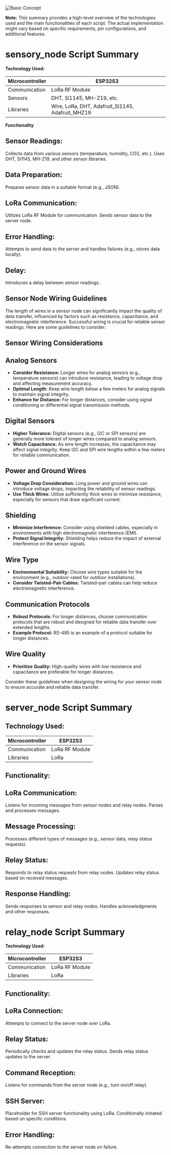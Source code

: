 ![Basic Concept](https://i.imgur.com/CcAAQRR.png)

**Note:** This summary provides a high-level overview of the technologies used and the main functionalities of each script. The actual implementation might vary based on specific requirements, pin configurations, and additional features.

# sensory_node Script Summary

**Technology Used:**

| Microcontroller | ESP32S3                 |
| --------------- | ----------------------- |
| Communication   | LoRa RF Module          |
| Sensors         | DHT, Si1145, MH-Z19, etc.|
| Libraries       | Wire, LoRa, DHT, Adafruit_Si1145, Adafruit_MHZ19 |

**Functionality**

## Sensor Readings:

Collects data from various sensors (temperature, humidity, CO2, etc.).
Uses DHT, Si1145, MH-Z19, and other sensor libraries.

## Data Preparation:

Prepares sensor data in a suitable format (e.g., JSON).

## LoRa Communication:

Utilizes LoRa RF Module for communication.
Sends sensor data to the server node.

## Error Handling:

Attempts to send data to the server and handles failures (e.g., stores data locally).

## Delay:

Introduces a delay between sensor readings.

## Sensor Node Wiring Guidelines

The length of wires in a sensor node can significantly impact the quality of data transfer, influenced by factors such as resistance, capacitance, and electromagnetic interference. Successful wiring is crucial for reliable sensor readings. Here are some guidelines to consider:

## Sensor Wiring Considerations

## Analog Sensors

- **Consider Resistance:** Longer wires for analog sensors (e.g., temperature sensors) can introduce resistance, leading to voltage drop and affecting measurement accuracy.
- **Optimal Length:** Keep wire length below a few meters for analog signals to maintain signal integrity.
- **Enhance for Distance:** For longer distances, consider using signal conditioning or differential signal transmission methods.

## Digital Sensors

- **Higher Tolerance:** Digital sensors (e.g., I2C or SPI sensors) are generally more tolerant of longer wires compared to analog sensors.
- **Watch Capacitance:** As wire length increases, the capacitance may affect signal integrity. Keep I2C and SPI wire lengths within a few meters for reliable communication.

## Power and Ground Wires

- **Voltage Drop Consideration:** Long power and ground wires can introduce voltage drops, impacting the reliability of sensor readings.
- **Use Thick Wires:** Utilize sufficiently thick wires to minimize resistance, especially for sensors that draw significant current.

## Shielding

- **Minimize Interference:** Consider using shielded cables, especially in environments with high electromagnetic interference (EMI).
- **Protect Signal Integrity:** Shielding helps reduce the impact of external interference on the sensor signals.

## Wire Type

- **Environmental Suitability:** Choose wire types suitable for the environment (e.g., outdoor-rated for outdoor installations).
- **Consider Twisted-Pair Cables:** Twisted-pair cables can help reduce electromagnetic interference.

## Communication Protocols

- **Robust Protocols:** For longer distances, choose communication protocols that are robust and designed for reliable data transfer over extended lengths.
- **Example Protocol:** RS-485 is an example of a protocol suitable for longer distances.

## Wire Quality

- **Prioritize Quality:** High-quality wires with low resistance and capacitance are preferable for longer distances.

Consider these guidelines when designing the wiring for your sensor node to ensure accurate and reliable data transfer.


# server_node Script Summary

## Technology Used:

| Microcontroller | ESP32S3         |
| --------------- | --------------- |
| Communication   | LoRa RF Module  |
| Libraries       | LoRa            |

## Functionality:

## LoRa Communication:

Listens for incoming messages from sensor nodes and relay nodes.
Parses and processes messages.

## Message Processing:

Processes different types of messages (e.g., sensor data, relay status requests).

## Relay Status:

Responds to relay status requests from relay nodes.
Updates relay status based on received messages.

## Response Handling:

Sends responses to sensor and relay nodes.
Handles acknowledgments and other responses.

# relay_node Script Summary

**Technology Used:**

| Microcontroller | ESP32S3         |
| --------------- | --------------- |
| Communication   | LoRa RF Module  |
| Libraries       | LoRa            |

## Functionality:

## LoRa Connection:

Attempts to connect to the server node over LoRa.

## Relay Status:

Periodically checks and updates the relay status.
Sends relay status updates to the server.

## Command Reception:

Listens for commands from the server node (e.g., turn on/off relay).

## SSH Server:

Placeholder for SSH server functionality using LoRa.
Conditionally initiated based on specific conditions.

## Error Handling:

Re-attempts connection to the server node on failure.


